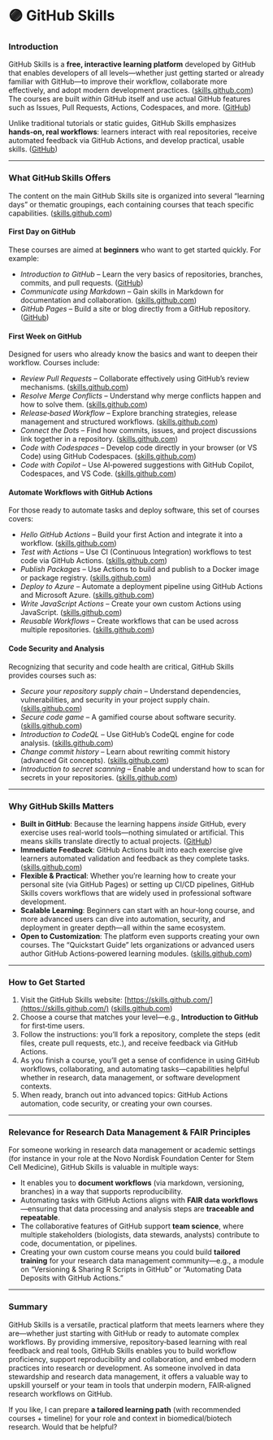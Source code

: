# 🟣 GitHub Skills

### Introduction

GitHub Skills is a **free, interactive learning platform** developed by GitHub that enables developers of all levels—whether just getting started or already familiar with GitHub—to improve their workflow, collaborate more effectively, and adopt modern development practices. ([skills.github.com](https://skills.github.com/?utm_source=chatgpt.com)) The courses are built _within_ GitHub itself and use actual GitHub features such as Issues, Pull Requests, Actions, Codespaces, and more. ([GitHub](https://github.com/skills?utm_source=chatgpt.com))

Unlike traditional tutorials or static guides, GitHub Skills emphasizes **hands‑on, real workflows**: learners interact with real repositories, receive automated feedback via GitHub Actions, and develop practical, usable skills. ([GitHub](https://github.com/skills?utm_source=chatgpt.com))

***

### What GitHub Skills Offers

The content on the main GitHub Skills site is organized into several “learning days” or thematic groupings, each containing courses that teach specific capabilities. ([skills.github.com](https://skills.github.com/?utm_source=chatgpt.com))

#### First Day on GitHub

These courses are aimed at **beginners** who want to get started quickly. For example:

* _Introduction to GitHub_ – Learn the very basics of repositories, branches, commits, and pull requests. ([GitHub](https://github.com/skills/introduction-to-github?utm_source=chatgpt.com))
* _Communicate using Markdown_ – Gain skills in Markdown for documentation and collaboration. ([skills.github.com](https://skills.github.com/?utm_source=chatgpt.com))
* _GitHub Pages_ – Build a site or blog directly from a GitHub repository. ([GitHub](https://github.com/skills/github-pages?utm_source=chatgpt.com))

#### First Week on GitHub

Designed for users who already know the basics and want to deepen their workflow. Courses include:

* _Review Pull Requests_ – Collaborate effectively using GitHub’s review mechanisms. ([skills.github.com](https://skills.github.com/?utm_source=chatgpt.com))
* _Resolve Merge Conflicts_ – Understand why merge conflicts happen and how to solve them. ([skills.github.com](https://skills.github.com/?utm_source=chatgpt.com))
* _Release‑based Workflow_ – Explore branching strategies, release management and structured workflows. ([skills.github.com](https://skills.github.com/?utm_source=chatgpt.com))
* _Connect the Dots_ – Find how commits, issues, and project discussions link together in a repository. ([skills.github.com](https://skills.github.com/?utm_source=chatgpt.com))
* _Code with Codespaces_ – Develop code directly in your browser (or VS Code) using GitHub Codespaces. ([skills.github.com](https://skills.github.com/?utm_source=chatgpt.com))
* _Code with Copilot_ – Use AI‑powered suggestions with GitHub Copilot, Codespaces, and VS Code. ([skills.github.com](https://skills.github.com/?utm_source=chatgpt.com))

#### Automate Workflows with GitHub Actions

For those ready to automate tasks and deploy software, this set of courses covers:

* _Hello GitHub Actions_ – Build your first Action and integrate it into a workflow. ([skills.github.com](https://skills.github.com/?utm_source=chatgpt.com))
* _Test with Actions_ – Use CI (Continuous Integration) workflows to test code via GitHub Actions. ([skills.github.com](https://skills.github.com/?utm_source=chatgpt.com))
* _Publish Packages_ – Use Actions to build and publish to a Docker image or package registry. ([skills.github.com](https://skills.github.com/?utm_source=chatgpt.com))
* _Deploy to Azure_ – Automate a deployment pipeline using GitHub Actions and Microsoft Azure. ([skills.github.com](https://skills.github.com/?utm_source=chatgpt.com))
* _Write JavaScript Actions_ – Create your own custom Actions using JavaScript. ([skills.github.com](https://skills.github.com/?utm_source=chatgpt.com))
* _Reusable Workflows_ – Create workflows that can be used across multiple repositories. ([skills.github.com](https://skills.github.com/?utm_source=chatgpt.com))

#### Code Security and Analysis

Recognizing that security and code health are critical, GitHub Skills provides courses such as:

* _Secure your repository supply chain_ – Understand dependencies, vulnerabilities, and security in your project supply chain. ([skills.github.com](https://skills.github.com/?utm_source=chatgpt.com))
* _Secure code game_ – A gamified course about software security. ([skills.github.com](https://skills.github.com/?utm_source=chatgpt.com))
* _Introduction to CodeQL_ – Use GitHub’s CodeQL engine for code analysis. ([skills.github.com](https://skills.github.com/?utm_source=chatgpt.com))
* _Change commit history_ – Learn about rewriting commit history (advanced Git concepts). ([skills.github.com](https://skills.github.com/?utm_source=chatgpt.com))
* _Introduction to secret scanning_ – Enable and understand how to scan for secrets in your repositories. ([skills.github.com](https://skills.github.com/?utm_source=chatgpt.com))

***

### Why GitHub Skills Matters

* **Built in GitHub**: Because the learning happens _inside_ GitHub, every exercise uses real-world tools—nothing simulated or artificial. This means skills translate directly to actual projects. ([GitHub](https://github.com/skills?utm_source=chatgpt.com))
* **Immediate Feedback**: GitHub Actions built into each exercise give learners automated validation and feedback as they complete tasks. ([skills.github.com](https://skills.github.com/?utm_source=chatgpt.com))
* **Flexible & Practical**: Whether you’re learning how to create your personal site (via GitHub Pages) or setting up CI/CD pipelines, GitHub Skills covers workflows that are widely used in professional software development.
* **Scalable Learning**: Beginners can start with an hour‑long course, and more advanced users can dive into automation, security, and deployment in greater depth—all within the same ecosystem.
* **Open to Customization**: The platform even supports creating your own courses. The “Quickstart Guide” lets organizations or advanced users author GitHub Actions‑powered learning modules. ([skills.github.com](https://skills.github.com/quickstart?utm_source=chatgpt.com))

***

### How to Get Started

1. Visit the GitHub Skills website: [https://skills.github.com/](https://skills.github.com/) ([skills.github.com](https://skills.github.com/?utm_source=chatgpt.com))
2. Choose a course that matches your level—e.g., **Introduction to GitHub** for first‑time users.
3. Follow the instructions: you’ll fork a repository, complete the steps (edit files, create pull requests, etc.), and receive feedback via GitHub Actions.
4. As you finish a course, you’ll get a sense of confidence in using GitHub workflows, collaborating, and automating tasks—capabilities helpful whether in research, data management, or software development contexts.
5. When ready, branch out into advanced topics: GitHub Actions automation, code security, or creating your own courses.

***

### Relevance for Research Data Management & FAIR Principles

For someone working in research data management or academic settings (for instance in your role at the Novo Nordisk Foundation Center for Stem Cell Medicine), GitHub Skills is valuable in multiple ways:

* It enables you to **document workflows** (via markdown, versioning, branches) in a way that supports reproducibility.
* Automating tasks with GitHub Actions aligns with **FAIR data workflows**—ensuring that data processing and analysis steps are **traceable and repeatable**.
* The collaborative features of GitHub support **team science**, where multiple stakeholders (biologists, data stewards, analysts) contribute to code, documentation, or pipelines.
* Creating your own custom course means you could build **tailored training** for your research data management community—e.g., a module on “Versioning & Sharing R Scripts in GitHub” or “Automating Data Deposits with GitHub Actions.”

***

### Summary

GitHub Skills is a versatile, practical platform that meets learners where they are—whether just starting with GitHub or ready to automate complex workflows. By providing immersive, repository‑based learning with real feedback and real tools, GitHub Skills enables you to build workflow proficiency, support reproducibility and collaboration, and embed modern practices into research or development. As someone involved in data stewardship and research data management, it offers a valuable way to upskill yourself or your team in tools that underpin modern, FAIR‑aligned research workflows on GitHub.

If you like, I can prepare **a tailored learning path** (with recommended courses + timeline) for your role and context in biomedical/biotech research. Would that be helpful?
